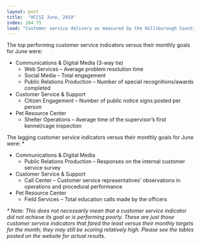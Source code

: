 ```yaml
---
layout: post
title:  "HCCSI June, 2019"
index: 104.75
lead: "Customer service delivery as measured by the Hillsborough County Consolidated Service Index (HCCCI) was essentially unchanged from May slipping 23 basis points to 104.75 for the month of June. This score remains in the very center of the desired 100.0 to 110.0 point range. A reading of 104.75 implies that on a combined basis, the county’s customer service indicators are performing at a level +4.75% better than expected."
---
```


The top performing customer service indicators versus their monthly goals for June were:

* Communications & Digital Media (3-way tie)
  * Web Services – Average problem resolution time
  * Social Media – Total engagement
  * Public Relations Production – Number of special recognitions/awards completed
* Customer Service & Support
  * Citizen Engagement – Number of public notice signs posted per person
* Pet Resource Center
  * Shelter Operations – Average time of the supervisor’s first kennel/cage inspection

The lagging customer service indicators versus their monthly goals for June were: \*

* Communications & Digital Media
  * Public Relations Production – Responses on the internal customer service survey
* Customer Service & Support
  * Call Center – Customer service representatives’ observations in operations and procedural performance
* Pet Resource Center
  * Field Services – Total education calls made by the officers

<em class="small">\* Note: This does not necessarily mean that a customer service indicator did not achieve its goal or is performing poorly. These are just those customer service indicators that fared the least versus their monthly targets for the month; they may still be scoring relatively high. Please see the tables posted on the website for actual results.</em>
